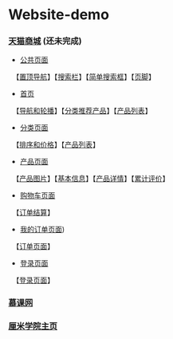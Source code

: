 # Website-demo

### [天猫商城]() (还未完成)

- [公共页面](https://wenhuiyang-luck.github.io/Website-demo/天猫/1-公共页面/1-公共页面.html)

   【[置顶导航](https://wenhuiyang-luck.github.io/Website-demo/天猫/1-公共页面/1-公共页面_置顶导航.html)】【[搜索栏](https://wenhuiyang-luck.github.io/Website-demo/天猫/1-公共页面/1-公共页面_搜索框.html)】【[简单搜索框](https://wenhuiyang-luck.github.io/Website-demo/天猫/1-公共页面/1-公共页面_简单搜索栏.html)】【[页脚](https://wenhuiyang-luck.github.io/Website-demo/天猫/1-公共页面/1-公共页面_页脚.html)】

- [首页](https://wenhuiyang-luck.github.io/Website-demo/天猫/2-首页/2-首页.html)

   【[导航和轮播](https://wenhuiyang-luck.github.io/Website-demo/天猫/2-首页/2-首页_导航和轮播.html)】【[分类推荐产品](https://wenhuiyang-luck.github.io/Website-demo/天猫/2-首页/2-首页_分类和推荐产品.html)】【[产品列表](https://wenhuiyang-luck.github.io/Website-demo/天猫/2-首页/2-首页_产品列表.html)】
   
- [分类页面](https://wenhuiyang-luck.github.io/Website-demo/天猫/3-分类页面/3-分类页面.html)
   
   【[排序和价格](https://wenhuiyang-luck.github.io/Website-demo/天猫/3-分类页面/3-分类页面_排序和价格.html)】【[产品列表](https://wenhuiyang-luck.github.io/Website-demo/天猫/3-分类页面/3-分类页面_产品列表.html)】
   
- [产品页面](https://wenhuiyang-luck.github.io/Website-demo/天猫/4-产品页面/4-产品页面.html)

   【[产品图片](https://wenhuiyang-luck.github.io/Website-demo/天猫/4-产品页面/4-产品页面_产品图片.html)】【[基本信息](https://wenhuiyang-luck.github.io/Website-demo/天猫/4-产品页面/4-产品页面_基本信息.html)】【[产品详情](https://wenhuiyang-luck.github.io/Website-demo/天猫/4-产品页面/4-产品页面_产品详情.html)】【[累计评价](https://wenhuiyang-luck.github.io/Website-demo/天猫/4-产品页面/4-产品页面_累计评价.html)】
   
- [购物车页面]()

   【[订单结算](https://wenhuiyang-luck.github.io/Website-demo/天猫/5-购物车页面/5-购物车页面_结算按钮.html)】
   
- [我的订单页面](https://wenhuiyang-luck.github.io/Website-demo/天猫/我的订单页面/订单页面.html))

   【[订单页面](https://wenhuiyang-luck.github.io/Website-demo/天猫/我的订单页面/订单页面.html)】
   
- [登录页面](https://wenhuiyang-luck.github.io/Website-demo/天猫/注册登录页面/login.html)

   【[登录页面](https://wenhuiyang-luck.github.io/Website-demo/天猫/注册登录页面/login.html)】
   

### [慕课网](https://wenhuiyang-luck.github.io/Website-demo/慕课网/index.html)

### [厘米学院主页](https://wenhuiyang-luck.github.io/Website-demo/厘米学院主页/index.html)
